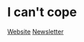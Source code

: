# I can't cope

[Website](https://icantcope.gvns.xyz/)
[Newsletter](https://icantcope.substack.com/)
